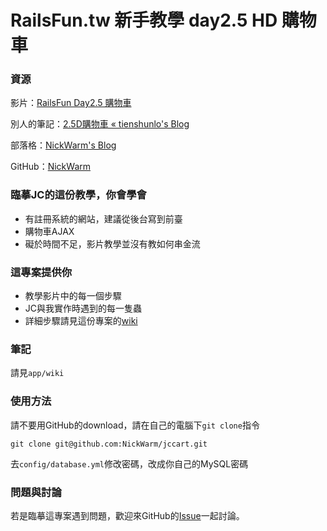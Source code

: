 # RailsFun.tw 新手教學 day2.5 HD 購物車

###  資源

影片：[RailsFun Day2.5 購物車](https://www.youtube.com/watch?v=r2sLYTQwgtQ)

別人的筆記：[2.5D購物車 « tienshunlo's Blog](http://tienshunlo-blog.logdown.com/posts/711622-25d-shopping-cart)

部落格：[NickWarm's Blog](http://nickwarm.logdown.com/)

GitHub：[NickWarm](https://github.com/NickWarm)

### 臨摹JC的這份教學，你會學會

* 有註冊系統的網站，建議從後台寫到前臺
* 購物車AJAX
* 礙於時間不足，影片教學並沒有教如何串金流


### 這專案提供你

* 教學影片中的每一個步驟
* JC與我實作時遇到的每一隻蟲
* 詳細步驟請見這份專案的[wiki](https://github.com/NickWarm/jccart/wiki)

### 筆記

請見`app/wiki`

### 使用方法

請不要用GitHub的download，請在自己的電腦下`git clone`指令
```
git clone git@github.com:NickWarm/jccart.git
```

去`config/database.yml`修改密碼，改成你自己的MySQL密碼


### 問題與討論

若是臨摹這專案遇到問題，歡迎來GitHub的[Issue](https://github.com/NickWarm/jccart/issues)一起討論。
